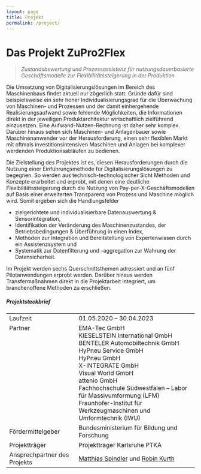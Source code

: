 ```yaml
---
layout: page
title: Projekt
permalink: /project/
---
```


<h1 class="page-title">Das Projekt ZuPro2Flex</h1>

> *Zustandsbewertung und Prozessassistenz für nutzungsdauerbasierte Geschäftsmodelle zur Flexibilitätssteigerung in der Produktion*

Die Umsetzung von Digitalisierungslösungen im Bereich des Maschinenbaus findet aktuell nur zögerlich statt. Gründe dafür sind beispielsweise ein sehr hoher Individualisierungsgrad für die Überwachung von Maschinen- und Prozessen und der damit einhergehende Realisierungsaufwand sowie fehlende Möglichkeiten, die Informationen direkt in der jeweiligen Produktarchitektur wirtschaftlich zielführend einzusetzen. Eine Aufwand-Nutzen-Rechnung ist daher sehr komplex. Darüber hinaus sehen sich Maschinen- und Anlagenbauer sowie Maschinenanwender vor der Herausforderung, einen sehr flexiblen Markt mit oftmals investitionsintensiven Maschinen und Anlagen bei komplexer werdenden Produktionsabläufen zu bedienen.

Die Zielstellung des Projektes ist es, diesen Herausforderungen durch die Nutzung einer Einführungsmethode für Digitalisierungslösungen zu begegnen. So werden aus technisch-technologischer Sicht Methoden und Konzepte erarbeitet und erprobt, mit denen eine deutliche Flexibilitätssteigerung durch die Nutzung von Pay-per-X-Geschäftsmodellen auf Basis einer erweiterten Transparenz von Prozess und Maschine möglich wird. Somit ergeben sich die Handlungsfelder

<ul class="ul-md">
    <li>zielgerichtete und individualisierbare Datenauswertung & Sensorintegration,</li>
    <li>Identifikation der Veränderung des Maschinenzustandes, der Betriebsbedingungen & Überführung in einen Index,</li>
    <li>Methoden zur Integration und Bereitstellung von Expertenwissen durch ein Assistenzsystem und</li>
    <li>Systematik zur Datenfilterung und –aggregation zur Wahrung der Datensicherheit.</li>
</ul>

Im Projekt werden sechs Querschnittsthemen adressiert und an fünf Pilotanwendungen erprobt werden. Darüber hinaus werden Transfermaßnahmen direkt in die Projektarbeit integriert, um branchenoffene Methoden zu erschließen. 

##### Projektsteckbrief

<div class="row">
<div class="col s12">
<table class="striped">
    <tbody>
        <tr>
            <td>Laufzeit</td>
            <td>01.05.2020 – 30.04.2023</td>
        </tr>
        <tr>
            <td style="vertical-align: top;">Partner</td>
            <td>
                EMA-Tec GmbH <br>
                KIESELSTEIN International GmbH <br>
                BENTELER Automobiltechnik GmbH <br>
                HyPneu Service GmbH <br>
                HyPneu GmbH <br>
                X-INTEGRATE GmbH <br>
                Visual World GmbH <br>
                attenio GmbH <br>
                Fachhochschule Südwestfalen – Labor für Massivumformung (LFM) <br>
                Fraunhofer-Institut für Werkzeugmaschinen und Umformtechnik (IWU)
            </td>
        </tr>
        <tr>
            <td>Fördermittelgeber</td>
            <td>Bundesministerium für Bildung und Forschung</td>
        </tr>
        <tr>
            <td>Projektträger</td>
            <td>Projektträger Karlsruhe PTKA</td>
        </tr>
        <tr>
            <td>Ansprechpartner des Projekts</td>
            <td>
                <a href="mailto:mspindler@hypneu.de?subject={{site.subject}}">Matthias Spindler</a> und
                <a href="mailto:robin.kurth@iwu.fraunhofer.de?subject={{site.subject}}">Robin Kurth</a>
            </td>
        </tr>
    </tbody>
</table>
</div>
</div>

